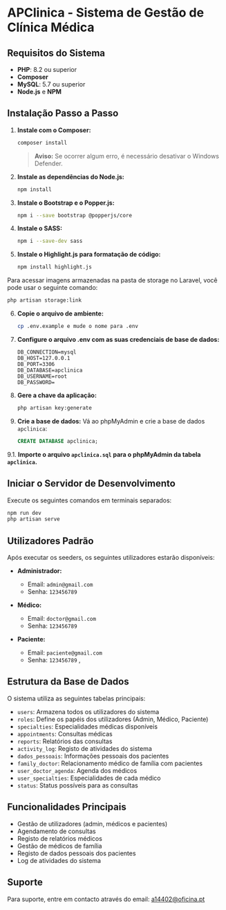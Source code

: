 # APClinica - Sistema de Gestão de Clínica Médica

## Requisitos do Sistema

- **PHP**: 8.2 ou superior
- **Composer**
- **MySQL**: 5.7 ou superior
- **Node.js** e **NPM**

## Instalação Passo a Passo

1. **Instale com o Composer:**
   ```bash
   composer install
   ```
   > **Aviso:** Se ocorrer algum erro, é necessário desativar o Windows Defender.

2. **Instale as dependências do Node.js:**
   ```bash
   npm install
   ```

3. **Instale o Bootstrap e o Popper.js:**
   ```bash
   npm i --save bootstrap @popperjs/core
   ```

4. **Instale o SASS:**
   ```bash
   npm i --save-dev sass
   ```

5. **Instale o Highlight.js para formatação de código:**
   ```bash
   npm install highlight.js
   ```

Para acessar imagens armazenadas na pasta de storage no Laravel, você pode usar o seguinte comando:

```bash
php artisan storage:link
```

6. **Copie o arquivo de ambiente:**
   ```bash
   cp .env.example e mude o nome para .env
   ```

7. **Configure o arquivo .env com as suas credenciais de base de dados:**
   ```env
   DB_CONNECTION=mysql
   DB_HOST=127.0.0.1
   DB_PORT=3306
   DB_DATABASE=apclinica
   DB_USERNAME=root
   DB_PASSWORD=
   ```

8. **Gere a chave da aplicação:**
   ```bash
   php artisan key:generate
   ```

9. **Crie a base de dados:**
   Vá ao phpMyAdmin e crie a base de dados `apclinica`:
   ```sql
   CREATE DATABASE apclinica;
   ```

9.1. **Importe o arquivo `apclinica.sql` para o phpMyAdmin da tabela `apclinica`.**

## Iniciar o Servidor de Desenvolvimento

Execute os seguintes comandos em terminais separados:

```bash
npm run dev
php artisan serve
```

## Utilizadores Padrão

Após executar os seeders, os seguintes utilizadores estarão disponíveis:

- **Administrador:**
  - Email: `admin@gmail.com`
  - Senha: `123456789`

- **Médico:**
  - Email: `doctor@gmail.com`
  - Senha: `123456789`

- **Paciente:**
  - Email: `paciente@gmail.com`
  - Senha: `123456789`
,
## Estrutura da Base de Dados

O sistema utiliza as seguintes tabelas principais:

- `users`: Armazena todos os utilizadores do sistema
- `roles`: Define os papéis dos utilizadores (Admin, Médico, Paciente)
- `specialties`: Especialidades médicas disponíveis
- `appointments`: Consultas médicas
- `reports`: Relatórios das consultas
- `activity_log`: Registo de atividades do sistema
- `dados_pessoais`: Informações pessoais dos pacientes
- `family_doctor`: Relacionamento médico de família com pacientes
- `user_doctor_agenda`: Agenda dos médicos
- `user_specialties`: Especialidades de cada médico
- `status`: Status possíveis para as consultas

## Funcionalidades Principais

- Gestão de utilizadores (admin, médicos e pacientes)
- Agendamento de consultas
- Registo de relatórios médicos
- Gestão de médicos de família
- Registo de dados pessoais dos pacientes
- Log de atividades do sistema

## Suporte

Para suporte, entre em contacto através do email: [a14402@oficina.pt](mailto:a14402@oficina.pt)

